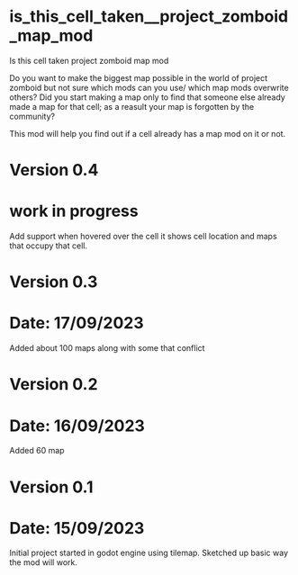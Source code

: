 # is_this_cell_taken__project_zomboid_map_mod
Is this cell taken project zomboid map mod


Do you want to make the biggest map possible in the world of project zomboid but not sure which mods can you use/ which map mods overwrite others?
Did you start making a map only to find that someone else already made a map for that cell; as a reasult your map is forgotten by the community?

This mod will help you find out if a cell already has a map mod on it or not.


# Version 0.4
# work in progress
Add support when hovered over the cell it shows cell location and maps that occupy that cell.


# Version 0.3
# Date: 17/09/2023
Added about 100 maps along with some that conflict


# Version 0.2
# Date: 16/09/2023
Added 60 map 


# Version 0.1 
# Date: 15/09/2023
Initial project started in godot engine using tilemap.
Sketched up basic way the mod will work.